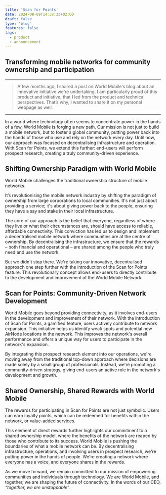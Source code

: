 ```yaml
---
title: 'Scan for Points'
date: 2024-08-09T14:38:33+02:00
draft: false
type: 'blog'
features: false
tags:
  - product
  - announcement
---
```


## Transforming mobile networks for community ownership and participation

___

> A few months ago, I shared a post on World Mobile's blog about an innovative initiative we're undertaking. I am particularly proud of this product and initiative, that I led from the product and technical perspectives. That’s why, I wanted to share it on my personal webpage as well.

___

In a world where technology often seems to concentrate power in the hands of a few, World Mobile is forging a new path. Our mission is not just to build a mobile network, but to foster a global community, putting power back into the hands of those who use and rely on the network every day. Until now, our approach was focused on decentralising infrastructure and operation. With Scan for Points, we extend this further: end-users will perform prospect research, creating a truly community-driven experience.

## Shifting Ownership Paradigm with World Mobile

World Mobile challenges the traditional ownership structure of mobile networks.

It’s revolutionising the mobile network industry by shifting the paradigm of ownership from large corporations to local communities. It's not just about providing a service; it's about giving power back to the people, ensuring they have a say and stake in their local infrastructure.

The core of our approach is the belief that everyone, regardless of where they live or what their circumstances are, should have access to reliable, affordable connectivity. This conviction has led us to design and implement a decentralised mobile network where communities are at the centre of ownership. By decentralising the infrastructure, we ensure that the rewards – both financial and operational – are shared among the people who truly need and use the network.

But we didn't stop there. We're taking our innovative, decentralised approach one step further with the introduction of the Scan for Points feature. This revolutionary concept allows end-users to directly contribute to the development and improvement of the World Mobile Network.

## Scan for Points: Community-Driven Network Development

World Mobile goes beyond providing connectivity, as it involves end-users in the development and improvement of their network. With the introduction of Scan for Points, a gamified feature, users actively contribute to network expansion. This initiative helps us identify weak spots and potential new AirNode locations in the network. This improves the network's overall performance and offers a unique way for users to participate in the network's expansion.

By integrating this prospect research element into our operations, we're moving away from the traditional top-down approach where decisions are made solely by a small group of professionals. Instead, we're promoting a community-driven strategy, giving end-users an active role in the network's development and growth.

## Shared Ownership, Shared Rewards with World Mobile

The rewards for participating in Scan for Points are not just symbolic. Users can earn loyalty points, which can be redeemed for benefits within the network, or value-added services.

This element of direct rewards further highlights our commitment to a shared ownership model, where the benefits of the network are reaped by those who contribute to its success. World Mobile is pushing the boundaries of what a mobile network can be. By decentralising infrastructure, operations, and involving users in prospect research, we're putting power in the hands of people. We're creating a network where everyone has a voice, and everyone shares in the rewards.

As we move forward, we remain committed to our mission of empowering communities and individuals through technology. We are World Mobile, and together, we are shaping the future of connectivity. In the words of our CEO, _“together, we are unstoppable”_.